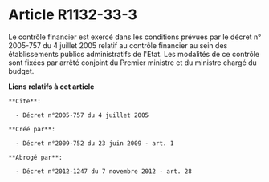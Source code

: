 # Article R1132-33-3

Le contrôle financier est exercé dans les conditions prévues par le décret n° 2005-757 du 4 juillet 2005 relatif au contrôle
financier au sein des établissements publics administratifs de l'Etat. Les modalités de ce contrôle sont fixées par arrêté
conjoint du Premier ministre et du ministre chargé du budget.

**Liens relatifs à cet article**

	**Cite**:

	  - Décret n°2005-757 du 4 juillet 2005

	**Créé par**:

	  - Décret n°2009-752 du 23 juin 2009 - art. 1

	**Abrogé par**:

	  - Décret n°2012-1247 du 7 novembre 2012 - art. 28
